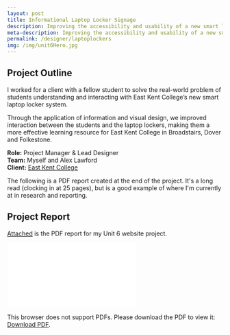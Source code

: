 ```yaml
---
layout: post
title: Informational Laptop Locker Signage
description: Improving the accessibility and usability of a new smart laptop locker system at East Kent College in Folkestone, Dover and Broadstairs.
meta-description: Improving the accessibility and usability of a new smart laptop locker system at East Kent College in Folkestone, Dover and Broadstairs.
permalink: /designer/laptoplockers
img: /img/unit6Hero.jpg
---
```


## Project Outline

I worked for a client with a fellow student to solve the real-world problem of students understanding and interacting with East Kent College’s new smart laptop locker system.

Through the application of information and visual design, we improved interaction between the students and the laptop lockers, making them a more effective learning resource for East Kent College in Broadstairs, Dover and Folkestone.

**Role:** Project Manager & Lead Designer  
**Team:** Myself and Alex Lawford  
**Client:** [East Kent College](https://eastkent.ac.uk)  

The following is a PDF report created at the end of the project. It's a long read (clocking in at 25 pages), but is a good example of where I'm currently at in research and reporting.

## Project Report

<a href="/img/Unit6Report.pdf">Attached</a> is the PDF report for my Unit 6 website project.

<object data="/img/Unit6Report.pdf" type="application/pdf" width="750px" height="750px">
    <embed src="/img/Unit6Report.pdf" type="application/pdf">
        <p>This browser does not support PDFs. Please download the PDF to view it: <a href="/img/Unit6Report">Download PDF</a>.</p>
    </embed>
</object>
